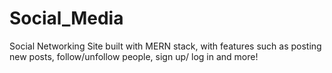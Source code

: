 # Social_Media
Social Networking Site built with MERN stack, with features such as posting new posts, follow/unfollow people, sign up/ log in and more!
